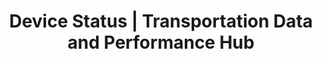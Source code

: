---
layout: dash-template
title: Device Status | Transportation Data and Performance Hub 
short-name: Device Status
description: New Bootstrap 4 dashboard template
custom_js:
- device-status
---